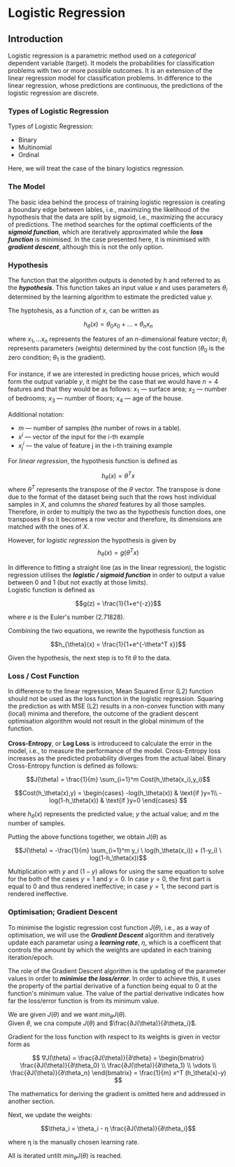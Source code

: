 # Logistic Regression

## Introduction

Logistic regression is a parametric method used on a *categorical* dependent variable (target). It models the probabilities for classification problems with two or more possible outcomes. It is an extension of the linear regression model for classification problems. In difference to the linear regression, whose predictions are continuous, the predictions of the logistic regression are discrete.

### Types of Logistic Regression

Types of Logistic Regression:
* Binary
* Multinomial
* Ordinal

Here, we will treat the case of the binary logistics regression.

### The Model

The basic idea behind the process of training logistic regression is creating a boundary edge between lables, i.e., maximizing the likelihood of the hypothesis that the data are split by sigmoid, i.e., maximizing the accuracy of predictions. The method searches for the optimal coefficients of the ***sigmoid function***, which are iteratively approximated while the ***loss function*** is minimised. In the case presented here, it is minimised with ***gradient descent***, although this is not the only option.

### Hypothesis

The function that the algorithm outputs is denoted by $h$ and referred to as the ***hypothesis***. This function takes an input value $x$ and uses parameters $\theta_i$ determined by the learning algorithm to estimate the predicted value $y$.

The hyptohesis, as a function of $x$, can be written as

$$h_{\theta}(x) = \theta_0 x_0 + \dots + \theta_n x_n$$

where $x_1,\dots x_n$ represents the features of an $n$-dimensional feature vector; $\theta_i$ represents parameters (weights) determined by the cost function ($\theta_0$ is the zero condition; $\theta_1$ is the gradient).
<br><br>
For instance, if we are interested in predicting house prices, which would form the output variable $y$, it might be the case that we would have $n=4$ features and that they would be as follows: $x_1$ — surface area; $x_2$ — number of bedrooms; $x_3$ — number of floors; $x_4$ — age of the house.
<br><br>
Additional notation:
* $m$ — number of samples (the number of rows in a table).
* $x^i$ — vector of the input for the i-th example
* $x_j^i$ — the value of feature j in the i-th training example

For *linear regression*, the hypothesis function is defined as

$$h_\theta(x) = \theta^T x$$
where $\theta^T$ represents the transpose of the $\theta$ vector. The transpose is done due to the format of the dataset being such that the rows host individual samples in $X$, and columns the *shared* features by all those samples. Therefore, in order to multiply the two as the hypothesis function does, one transposes $\theta$ so it becomes a row vector and therefore, its dimensions are matched with the ones of $X$.

However, for *logistic regression* the hypothesis is given by
$$h_{\theta}(x) = g(\theta^T x)$$

In difference to fitting a straight line (as in the linear regression), the logistic regression utilises the ***logistic / sigmoid function*** in order to output a value between 0 and 1 (but not exactly at those limits).
<br>
Logistic function is defined as

$$g(z) = \frac{1}{1+e^{-z}}$$

where $e$ is the Euler's number (2.71828).

Combining the two equations, we rewrite the hypothesis function as

$$h_{\theta}(x) = \frac{1}{1+e^{-\theta^T x}}$$

Given the hypothesis, the next step is to fit $\theta$ to the data.

### Loss / Cost Function

In difference to the linear regression, Mean Squared Error (L2) function  should not be used as the loss function in the logistic regression. Squaring the prediction as with MSE (L2) results in a non-convex function with many (local) minima and therefore, the outcome of the gradient descent optimisation algorithm would not result in the global minimum of the function.
<br><br>
**Cross-Entropy**, or **Log Loss** is introduceed to calculate the error in the model, i.e., to measure the performance of the model. Cross-Entropy loss increases as the predicted probability diverges from the actual label.
Binary Cross-Entropy function is defined as follows:

$$J(\theta) = \frac{1}{m} \sum_{i=1}^m Cost(h_\theta(x_i),y_i)$$


$$Cost(h_\theta(x),y) =
\begin{cases}
  -log(h_\theta(x)) & \text{if }y=1\\    
  -log(1-h_\theta(x)) & \text{if }y=0
\end{cases}
$$

where $h_\theta(x)$ represents the predicted value; $y$ the actual value; and $m$ the number of samples.

Putting the above functions together, we obtain $J(\theta)$ as

$$J(\theta) = -\frac{1}{m} \sum_{i=1}^m y_i \ log(h_\theta(x_i)) + (1-y_i) \ log(1-h_\theta(x))$$

Multiplication with $y$ and $(1-y)$ allows for using the same equation to solve for the both of the cases $y=1$ and $y=0$. In case $y=0$, the first part is equal to 0 and thus rendered ineffective; in case $y=1$, the second part is rendered ineffective.

### Optimisation; Gradient Descent

To minimise the logistic regression cost function $J(\theta)$, i.e., as a way of optimisation, we will use the ***Gradient Descent*** algorithm and iteratively update each parametar using a ***learning rate***, $η$, which is a coefficent that controls the amount by which the weights are updated in each training iteration/epoch.

The role of the Gradient Descent algorithm is the updating of the parameter values in order to ***minimise the loss/error***. In order to achieve this, it uses the property of the partial derivative of a function being equal to 0 at the function's minimum value. The value of the partial derivative indicates how far the loss/error function is from its minimum value.

We are given $J(\theta)$ and we want $min_\theta J(\theta)$.
<br>
Given $\theta$, we cna compute $J(\theta)$ and $\frac{∂J(\theta)}{∂\theta_i}$.

Gradient for the loss function with respect to its weights is given in vector form as

$$
   ∇J(\theta) = \frac{∂J(\theta)}{∂\theta} =
   \begin{bmatrix}
           \frac{∂J(\theta)}{∂\theta_0} \\
           \frac{∂J(\theta)}{∂\theta_1} \\
           \vdots \\
           \frac{∂J(\theta)}{∂\theta_n}
         \end{bmatrix} =
         \frac{1}{m} x^T (h_\theta(x)-y)
$$

The mathematics for deriving the gradient is omitted here and addressed in another section.

Next, we update the weights:

$$\theta_i = \theta_i - η \frac{∂J(\theta)}{∂\theta_i}$$

where η is the manually chosen learning rate.

All is iterated untilt $min_\theta J(\theta)$ is reached.




